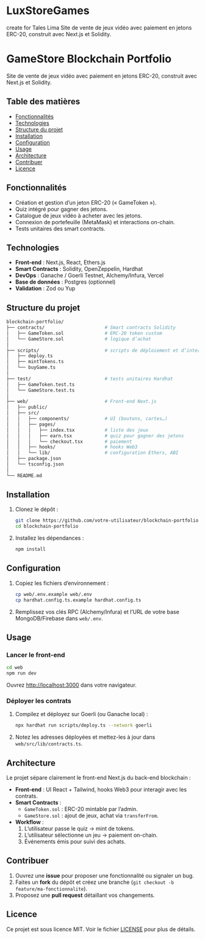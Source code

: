 # LuxStoreGames
create for Tales Lima
Site de vente de jeux vidéo avec paiement en jetons ERC-20, construit avec Next.js et Solidity.


# GameStore Blockchain Portfolio

Site de vente de jeux vidéo avec paiement en jetons ERC-20, construit avec Next.js et Solidity.

## Table des matières

* [Fonctionnalités](https://chatgpt.com/g/g-p-68514fdb13488191b3f531b266a0356b-blockchain-portfolio/c/68514fe1-0c90-800c-bdb9-31a94f6d0e95#fonctionnalit%C3%A9s)
* [Technologies](https://chatgpt.com/g/g-p-68514fdb13488191b3f531b266a0356b-blockchain-portfolio/c/68514fe1-0c90-800c-bdb9-31a94f6d0e95#technologies)
* [Structure du projet](https://chatgpt.com/g/g-p-68514fdb13488191b3f531b266a0356b-blockchain-portfolio/c/68514fe1-0c90-800c-bdb9-31a94f6d0e95#structure-du-projet)
* [Installation](https://chatgpt.com/g/g-p-68514fdb13488191b3f531b266a0356b-blockchain-portfolio/c/68514fe1-0c90-800c-bdb9-31a94f6d0e95#installation)
* [Configuration](https://chatgpt.com/g/g-p-68514fdb13488191b3f531b266a0356b-blockchain-portfolio/c/68514fe1-0c90-800c-bdb9-31a94f6d0e95#configuration)
* [Usage](https://chatgpt.com/g/g-p-68514fdb13488191b3f531b266a0356b-blockchain-portfolio/c/68514fe1-0c90-800c-bdb9-31a94f6d0e95#usage)
* [Architecture](https://chatgpt.com/g/g-p-68514fdb13488191b3f531b266a0356b-blockchain-portfolio/c/68514fe1-0c90-800c-bdb9-31a94f6d0e95#architecture)
* [Contribuer](https://chatgpt.com/g/g-p-68514fdb13488191b3f531b266a0356b-blockchain-portfolio/c/68514fe1-0c90-800c-bdb9-31a94f6d0e95#contribuer)
* [Licence](https://chatgpt.com/g/g-p-68514fdb13488191b3f531b266a0356b-blockchain-portfolio/c/68514fe1-0c90-800c-bdb9-31a94f6d0e95#licence)

## Fonctionnalités

* Création et gestion d’un jeton ERC-20 (« GameToken »).
* Quiz intégré pour gagner des jetons.
* Catalogue de jeux vidéo à acheter avec les jetons.
* Connexion de portefeuille (MetaMask) et interactions on-chain.
* Tests unitaires des smart contracts.

## Technologies

* **Front-end** : Next.js, React, Ethers.js
* **Smart Contracts** : Solidity, OpenZeppelin, Hardhat
* **DevOps** : Ganache / Goerli Testnet, Alchemy/Infura, Vercel
* **Base de données** : Postgres (optionnel)
* **Validation** : Zod ou Yup

## Structure du projet

```bash
blockchain-portfolio/
├── contracts/                      # Smart contracts Solidity
│   ├── GameToken.sol               # ERC-20 token custom
│   └── GameStore.sol               # logique d’achat
│
├── scripts/                        # scripts de déploiement et d’interaction
│   ├── deploy.ts
│   ├── mintTokens.ts
│   └── buyGame.ts
│
├── test/                           # tests unitaires Hardhat
│   ├── GameToken.test.ts
│   └── GameStore.test.ts
│
├── web/                            # Front-end Next.js
│   ├── public/
│   ├── src/
│   │   ├── components/             # UI (boutons, cartes…)
│   │   ├── pages/
│   │   │   ├── index.tsx           # liste des jeux
│   │   │   ├── earn.tsx            # quiz pour gagner des jetons
│   │   │   └── checkout.tsx        # paiement
│   │   ├── hooks/                  # hooks Web3
│   │   └── lib/                    # configuration Ethers, ABI
│   ├── package.json
│   └── tsconfig.json
│
└── README.md
```

## Installation

1. Clonez le dépôt :
   ```bash
   git clone https://github.com/votre-utilisateur/blockchain-portfolio.git
   cd blockchain-portfolio
   ```
2. Installez les dépendances :
   ```bash
   npm install
   ```

## Configuration

1. Copiez les fichiers d’environnement :
   ```bash
   cp web/.env.example web/.env
   cp hardhat.config.ts.example hardhat.config.ts
   ```
2. Remplissez vos clés RPC (Alchemy/Infura) et l’URL de votre base MongoDB/Firebase dans `web/.env`.

## Usage

### Lancer le front-end

```bash
cd web
npm run dev
```

Ouvrez [http://localhost:3000](http://localhost:3000/) dans votre navigateur.

### Déployer les contrats

1. Compilez et déployez sur Goerli (ou Ganache local) :
   ```bash
   npx hardhat run scripts/deploy.ts --network goerli
   ```
2. Notez les adresses déployées et mettez-les à jour dans `web/src/lib/contracts.ts`.

## Architecture

Le projet sépare clairement le front-end Next.js du back-end blockchain :

* **Front-end** : UI React + Tailwind, hooks Web3 pour interagir avec les contrats.
* **Smart Contracts** :
  * `GameToken.sol` : ERC-20 mintable par l’admin.
  * `GameStore.sol` : ajout de jeux, achat via `transferFrom`.
* **Workflow** :
  1. L’utilisateur passe le quiz → mint de tokens.
  2. L’utilisateur sélectionne un jeu → paiement on-chain.
  3. Événements émis pour suivi des achats.

## Contribuer

1. Ouvrez une **issue** pour proposer une fonctionnalité ou signaler un bug.
2. Faites un **fork** du dépôt et créez une branche (`git checkout -b feature/ma-fonctionnalite`).
3. Proposez une **pull request** détaillant vos changements.

## Licence

Ce projet est sous licence MIT. Voir le fichier [LICENSE](https://chatgpt.com/g/g-p-68514fdb13488191b3f531b266a0356b-blockchain-portfolio/c/LICENSE) pour plus de détails.
